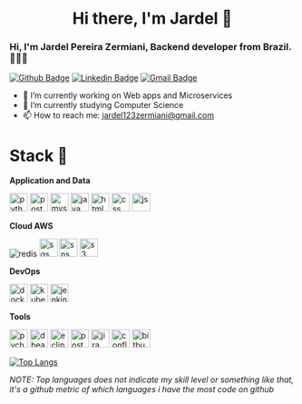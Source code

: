 <h1 align="center"> Hi there, I'm Jardel 👋 </h1>



<!--
**Jardelpz/Jardelpz** is a ✨ _special_ ✨ repository because its `README.md` (this file) appears on your GitHub profile.

Here are some ideas to get you started:

- 🔭 I’m currently working on ...
- 🌱 I’m currently learning ...
- 👯 I’m looking to collaborate on ...
- 🤔 I’m looking for help with ...
- 💬 Ask me about ...
- 📫 How to reach me: ...
- 😄 Pronouns: ...
- ⚡ Fun fact: ...
-->

### Hi, I'm Jardel Pereira Zermiani, Backend developer from Brazil. 👨🏻‍💻

[![Github Badge](https://img.shields.io/badge/-Github-000?style=for-the-badge&logo=Github&logoColor=white&link=https://github.com/ntferr)](https://github.com/Jardelpz)
[![Linkedin Badge](https://img.shields.io/badge/-LinkedIn-blue?style=for-the-badge&logo=Linkedin&logoColor=white&link=https://www.linkedin.com/in/ntfm/)](https://www.linkedin.com/in/jardel-pereira-zermiani-421b1916a/)
[![Gmail Badge](https://img.shields.io/badge/-Gmail-c14438?style=for-the-badge&logo=Gmail&logoColor=white&link=mailto:jardel123zermiani@gmail.com)](mailto:jardel123zermiani@gmail.com)


- 🔭 I’m currently working on Web apps and Microservices
- 🌱 I’m currently studying Computer Science
- 📫 How to reach me: jardel123zermiani@gmail.com



# Stack :rocket:

**Application and Data**
<p>
 <img title="Python" height="32" src="https://cdn.iconscout.com/icon/free/png-256/python-2-226051.png" alt="python"/>
 <img title="PostgreSQL" height="32" src="https://cdn.iconscout.com/icon/free/png-256/postgresql-8-1175119.png" alt="postgresql"/>
 <img title="MySql" height="32" src="https://img.icons8.com/metro/26/000000/mysql.png" alt="mysql"/>
 <img title="java" height="32" src="https://img.icons8.com/dusk/64/000000/java-coffee-cup-logo.png" alt="java"/>
 <img title="html" height="32" src="https://img.icons8.com/nolan/64/html-5.png" alt="html"/>
 <img title="css" height="32" src="https://img.icons8.com/nolan/64/css-filetype.png" alt="css"/>
 <img title="js" height="32" src="https://img.icons8.com/nolan/64/javascript.png" alt="js"/>
</p>

**Cloud AWS** 
<p>
 <img title="redis" src="https://img.icons8.com/color/48/000000/redis.png" alt="redis"/>
 <img title="SQS" height="32" src="https://iconape.com/wp-content/files/wb/370606/svg/aws-sqs-logo-icon-png-svg.png" alt="sqs"/>
 <img title="SNS" height="32" src="https://iconape.com/wp-content/files/fv/370605/svg/aws-sns-logo-icon-png-svg.png" alt="sns"/>
 <img title="S3" height="32" src="https://iconape.com/wp-content/files/dt/352387/png/aws-s3-simple-storage-service-logo.png" alt="s3"/>
</p>

**DevOps**
<p>
 <img title="Docker" height="32" src="https://cdn.iconscout.com/icon/free/png-256/docker-12-1175229.png" alt="docker"/>
 <img  title="K8s" height="32" src="https://img.icons8.com/color/48/000000/kubernetes.png" alt="kubernets"/>
 <img title="Jenkins" height="32" src="https://cdn.iconscout.com/icon/free/png-256/jenkins-1-282385.png" alt="jenkins"/>
</p>

**Tools**
<p>
 <img title="pycharm" height="32" src="https://img.icons8.com/color/48/000000/pycharm.png" alt="pycharm"/>
 <img title="dbeaver" height="32" src="https://img.icons8.com/dusk/64/000000/dbeaver.png" alt="dbeaver"/>
 <img title="eclipse" height="32" src="https://img.icons8.com/offices/30/000000/java-eclipse.png" alt="eclipse"/>
 <img title="Postman" height="32" src="https://sdtimes.com/wp-content/uploads/2018/08/logo-glyph.png" alt="postman"/>
 <img title="Jira" height="32" src="https://cdn.worldvectorlogo.com/logos/jira-1.svg" alt="jira"/></code>
 <img title="Confluence" height="32" src="https://seeklogo.com/images/C/confluence-logo-D9B07137C2-seeklogo.com.png" alt="confluence"/></code>
 <img title="Bitbucket" height="32" src="https://cdn4.iconfinder.com/data/icons/logos-and-brands/512/44_Bitbucket_logo_logos-512.png" alt="bitbucket"/>
</p>

[![Top Langs](https://github-readme-stats.vercel.app/api/top-langs/?username=Jardelpz&hide=php)](https://github.com/anuraghazra/github-readme-stats)


_NOTE: Top languages does not indicate my skill level or something like that, it's a github metric of which languages i have the most code on github_

